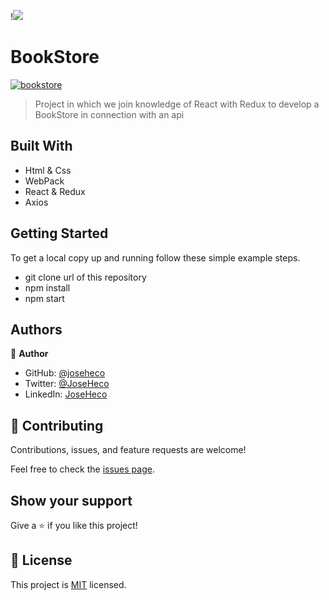 !![](https://img.shields.io/badge/Microverse-blueviolet)

# BookStore

<a href="https://ibb.co/b1LrWyN"><img src="https://i.ibb.co/wyCK0bp/bookstore.jpg" alt="bookstore" border="0"></a>

> Project in which we join knowledge of React with Redux to develop a BookStore in connection with an api


## Built With

- Html & Css
- WebPack
- React & Redux
- Axios


## Getting Started

To get a local copy up and running follow these simple example steps.

 - git clone url of this repository
 - npm install 
 - npm start


## Authors

👤 **Author**

- GitHub: [@joseheco](https://github.com/joseheco)
- Twitter: [@JoseHeco](https://twitter.com/joseheco)
- LinkedIn: [JoseHeco](https://linkedin.com/in/joseherreraco)


## 🤝 Contributing

Contributions, issues, and feature requests are welcome!

Feel free to check the [issues page](../../issues/).

## Show your support

Give a ⭐️ if you like this project!

## 📝 License

This project is [MIT](./MIT.md) licensed.